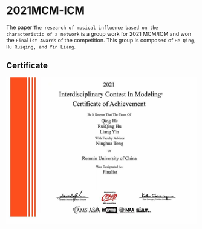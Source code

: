 # 2021MCM-ICM
The paper ```The research of musical influence based on the characteristic of a network``` is a group work for 2021 MCM/ICM and won the ```Finalist Awards``` of the competition. This group is composed of ```He Qing, Hu Ruiqing, and Yin Liang```. 

## Certificate
![image](https://github.com/HqSelene/2021MCM-ICM/blob/main/Certificate%20of%20Achievement.jpg)
